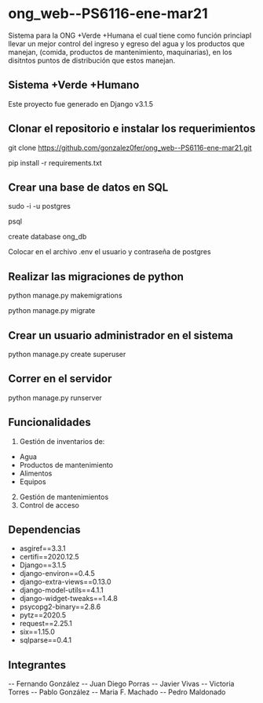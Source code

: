 # ong_web--PS6116-ene-mar21
Sistema para la ONG +Verde +Humana el cual tiene como función princiapl llevar un mejor control del ingreso y egreso del agua y los productos que manejan, (comida, productos de mantenimiento, maquinarias), en los disitntos puntos de distribución que estos manejan. 

## Sistema +Verde +Humano
Este proyecto fue generado en Django v3.1.5

## Clonar el repositorio e instalar los requerimientos
git clone https://github.com/gonzalez0fer/ong_web--PS6116-ene-mar21.git

pip install -r requirements.txt

## Crear una base de datos en SQL
sudo -i -u postgres

psql

create database ong_db

Colocar en el archivo .env el usuario y contraseña de postgres

## Realizar las migraciones de python
python manage.py makemigrations

python manage.py migrate 

## Crear un usuario administrador en el sistema
python manage.py create superuser

## Correr en el servidor 
python manage.py runserver

## Funcionalidades
1. Gestión de inventarios de:
- Agua
- Productos de mantenimiento 
- Alimentos
- Equipos

2. Gestión de mantenimientos
3. Control de acceso

## Dependencias
- asgiref==3.3.1
- certifi==2020.12.5
- Django==3.1.5
- django-environ==0.4.5
- django-extra-views==0.13.0
- django-model-utils==4.1.1
- django-widget-tweaks==1.4.8
- psycopg2-binary==2.8.6
- pytz==2020.5
- request==2.25.1
- six==1.15.0
- sqlparse==0.4.1

## Integrantes
-- Fernando González
-- Juan Diego Porras
-- Javier Vivas
-- Victoria Torres
-- Pablo González
-- Maria F. Machado
-- Pedro Maldonado
